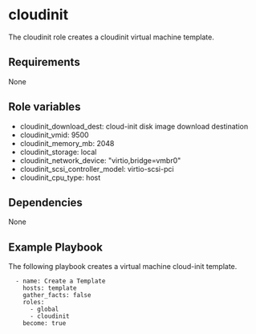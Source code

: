 cloudinit
======

The cloudinit role creates a cloudinit virtual machine template.

Requirements
------------

None

Role variables
--------------

- cloudinit_download_dest: cloud-init disk image download destination
- cloudinit_vmid: 9500
- cloudinit_memory_mb: 2048
- cloudinit_storage: local
- cloudinit_network_device: "virtio,bridge=vmbr0"
- cloudinit_scsi_controller_model: virtio-scsi-pci
- cloudinit_cpu_type: host

Dependencies
------------

None

Example Playbook
----------------

The following playbook creates a virtual machine cloud-init template.

      - name: Create a Template
        hosts: template
        gather_facts: false
        roles:
          - global
          - cloudinit
        become: true


